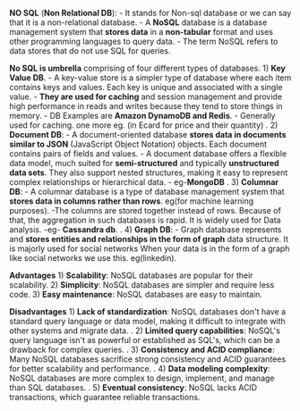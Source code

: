 **NO SQL** (**Non Relational DB**):
    - It stands for Non-sql database or we can say that it is a non-relational database.
    - A **NoSQL** database is a database management system that **stores data** in a **non-tabular** format and uses other programming languages to query data.
    - The term NoSQL refers to data stores that do not use SQL for queries.




**No SQL is umbrella** comprising of four different types of databases.
    1) **Key Value DB**. 
        - A key-value store is a simpler type of database where each item contains keys and values. Each key is unique and associated with a single value. 
        - **They are used for caching** and session management and provide high performance in reads and writes because they tend to store things in memory.
        - DB Examples are **Amazon DynamoDB and Redis**. 
        - Generally used for caching. one more eg. (in Ecard for price and their quantity)
    .
    2) **Document DB**: 
        - A document-oriented database **stores data in documents similar to JSON** (JavaScript Object Notation) objects. Each document contains pairs of fields and values.
        - A document database offers a flexible data model, much suited for **semi-structured** and typically **unstructured data sets**. They also support nested structures, making it easy to represent complex relationships or hierarchical data.
        - eg-**MongoDB**
    .
    3) **Columnar DB**:
        - A columnar database is a type of database management system that **stores data in columns rather than rows**. eg(for machine learning purposes).
        -The columns are stored together instead of rows. Because of that, the aggregation in such databases is rapid. It is widely used for Data analysis.
        -eg- **Cassandra db**.
    .
    4) **Graph DB**:
        - Graph database represents and **stores entities and relationships in the form of graph** data structure. It is majorly used for social networks When your data is in the form of a graph like social networks we use this. eg(linkedin).


**Advantages**
    1) **Scalability**: NoSQL databases are popular for their scalability. 
    2) **Simplicity**: NoSQL databases are simpler and require less code. 
    3) **Easy maintenance**: NoSQL databases are easy to maintain. 


**Disadvantages**
    1) **Lack of standardization**: NoSQL databases don't have a standard query language or data model, making it difficult to integrate with other systems and migrate data. 
    .
    2) **Limited query capabilities**: NoSQL's query language isn't as powerful or established as SQL's, which can be a drawback for complex queries. 
    .
    3) **Consistency and ACID compliance**: Many NoSQL databases sacrifice strong consistency and ACID guarantees for better scalability and performance.
    . 
    4) **Data modeling complexity**: NoSQL databases are more complex to design, implement, and manage than SQL databases. 
    .
    5) **Eventual consistency**: NoSQL lacks ACID transactions, which guarantee reliable transactions. 
